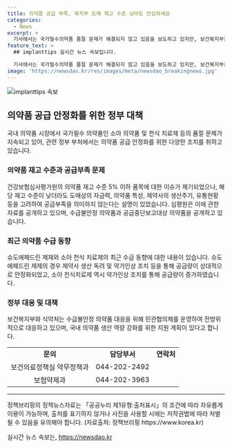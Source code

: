 ```yaml
---
title: 의약품 공급 부족, 복지부 도매 재고 수준 낮아도 안심하세요
categories:
  - News
excerpt: >
  기사에서는 국가필수의약품 품절 문제가 해결되지 않고 있음을 보도하고 있지만, 보건복지부는 도매상의 재고 수준이 공급부족을 의미하지 않는다고 설명했다. 또한, 특정 의약품들에 대한 최근 수급 동향을 제시하며, 보건복지부와 식약처가 민관 협력을 통해 수급부족에 대응하고 있고, 국내 의약품 생산역량을 강화할 예정이라고 전했다. 요약 : 국가필수의약품 품절 문제에 대해 보건복지부는 도매상 재고 수준이 공급부족을 의미하지 않는다고 설명했으며, 최근 수급 동향과 민관 협력을 통한 대응책을 소개했다.
feature_text: >
  ## implanttips 실시간 뉴스 속보입니다.

  기사에서는 국가필수의약품 품절 문제가 해결되지 않고 있음을 보도하고 있지만, 보건복지부는 도매상의 재고 수준이 공급부족을 의미하지 않는다고 설명했다. 또한, 특정 의약품들에 대한 최근 수급 동향을 제시하며, 보건복지부와 식약처가 민관 협력을 통해 수급부족에 대응하고 있고, 국내 의약품 생산역량을 강화할 예정이라고 전했다. 요약 : 국가필수의약품 품절 문제에 대해 보건복지부는 도매상 재고 수준이 공급부족을 의미하지 않는다고 설명했으며, 최근 수급 동향과 민관 협력을 통한 대응책을 소개했다.
image: 'https://newsdao.kr/res/images/meta/newsdao_breakingnews.jpg'
---
```


<p><img src="https://newsdao.kr/res/images/meta/newsdao_breakingnews.jpg" alt="implanttips 속보" /></p>

<h2 data-ke-size="size26">의약품 공급 안정화를 위한 정부 대책</h2>

<p data-ke-size="size16">국내 의약품 시장에서 국가필수 의약품인 소아 의약품 및 천식 치료제 등의 품절 문제가 지속되고 있어, 관련 정부 부처에서는 의약품 공급 안정화를 위한 다양한 조치를 취하고 있습니다.</p>

<h3 data-ke-size="size22">의약품 재고 수준과 공급부족 문제</h3>

<p data-ke-size="size16">건강보험심사평가원의 의약품 재고 수준 5% 이하 품목에 대한 이슈가 제기되었으나, 해당 재고 수준이 낮더라도 도매상의 자금력, 의약품 특성, 제약사의 생산주기, 유통현황 등을 고려하여 공급부족을 의미하지 않는다는 설명이 있었습니다. 심평원은 이에 관한 자료를 공개하고 있으며, 수급불안정 의약품과 공급중단보고대상 의약품을 공개하고 있습니다.</p>

<h3 data-ke-size="size22">최근 의약품 수급 동향</h3>

<p data-ke-size="size16">슈도에페드린 제재와 소아 천식 치료제의 최근 수급 동향에 대한 내용이 있습니다. 슈도에페드린 제제의 경우 제약사 생산 독려 및 약가인상 조치 등을 통해 공급량이 상대적으로 안정화되었고, 소아 천식치료제 역시 약가인상 조치를 통해 공급량이 증가하였습니다.</p>

<h3 data-ke-size="size22">정부 대응 및 대책</h3>

<p data-ke-size="size16">보건복지부와 식약처는 수급불안정 의약품 대응을 위해 민관협의체를 운영하여 전방위적으로 대응하고 있으며, 국내 의약품 생산 역량 강화를 위한 지원 계획이 있다고 합니다.</p>

<table>
    <tr>
        <td style="text-align: center; height: 17px;"><b>문의</b></td>
        <td style="text-align: center; height: 17px;"><b>담당부서</b></td>
        <td style="text-align: center; height: 17px;"><b>연락처</b></td>
    </tr>
    <tr>
        <td style="text-align: center; height: 17px;">보건의료정책실 약무정책과</td>
        <td style="text-align: center; height: 17px;">044-202-2492</td>
    </tr>
    <tr>
        <td style="text-align: center; height: 17px;">보험약제과</td>
        <td style="text-align: center; height: 17px;">044-202-3963</td>
    </tr>
</table>

<hr>

<p data-ke-size="size16">정책브리핑의 정책뉴스자료는 「공공누리 제1유형:출처표시」의 조건에 따라 자유롭게 이용이 가능하며, 출처를 표기하지 않거나 사진을 사용할 시에는 저작권법에 따라 처벌될 수 있음을 유의해야 합니다. (자료출처: 정책브리핑 https://www.korea.kr)</p>
실시간 뉴스 속보는, <a href="https://newsdao.kr" rel="dofollow">https://newsdao.kr</a>


